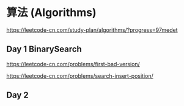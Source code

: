 # 算法 (Algorithms)

https://leetcode-cn.com/study-plan/algorithms/?progress=97medet

## Day 1 BinarySearch

https://leetcode-cn.com/problems/first-bad-version/

https://leetcode-cn.com/problems/search-insert-position/

## Day 2









